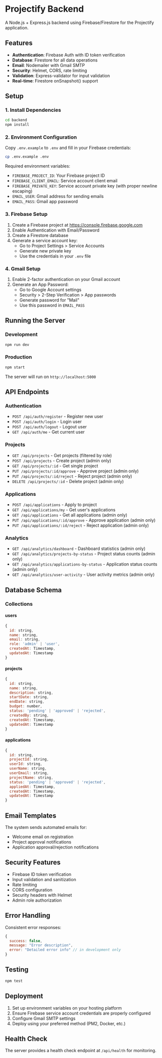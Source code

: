 # Projectify Backend

A Node.js + Express.js backend using Firebase/Firestore for the Projectify application.

## Features

- **Authentication**: Firebase Auth with ID token verification
- **Database**: Firestore for all data operations
- **Email**: Nodemailer with Gmail SMTP
- **Security**: Helmet, CORS, rate limiting
- **Validation**: Express-validator for input validation
- **Real-time**: Firestore onSnapshot() support

## Setup

### 1. Install Dependencies

```bash
cd backend
npm install
```

### 2. Environment Configuration

Copy `.env.example` to `.env` and fill in your Firebase credentials:

```bash
cp .env.example .env
```

Required environment variables:
- `FIREBASE_PROJECT_ID`: Your Firebase project ID
- `FIREBASE_CLIENT_EMAIL`: Service account client email
- `FIREBASE_PRIVATE_KEY`: Service account private key (with proper newline escaping)
- `EMAIL_USER`: Gmail address for sending emails
- `EMAIL_PASS`: Gmail app password

### 3. Firebase Setup

1. Create a Firebase project at https://console.firebase.google.com
2. Enable Authentication with Email/Password
3. Create a Firestore database
4. Generate a service account key:
   - Go to Project Settings > Service Accounts
   - Generate new private key
   - Use the credentials in your `.env` file

### 4. Gmail Setup

1. Enable 2-factor authentication on your Gmail account
2. Generate an App Password:
   - Go to Google Account settings
   - Security > 2-Step Verification > App passwords
   - Generate password for "Mail"
   - Use this password in `EMAIL_PASS`

## Running the Server

### Development
```bash
npm run dev
```

### Production
```bash
npm start
```

The server will run on `http://localhost:5000`

## API Endpoints

### Authentication
- `POST /api/auth/register` - Register new user
- `POST /api/auth/login` - Login user
- `POST /api/auth/logout` - Logout user
- `GET /api/auth/me` - Get current user

### Projects
- `GET /api/projects` - Get projects (filtered by role)
- `POST /api/projects` - Create project (admin only)
- `GET /api/projects/:id` - Get single project
- `PUT /api/projects/:id/approve` - Approve project (admin only)
- `PUT /api/projects/:id/reject` - Reject project (admin only)
- `DELETE /api/projects/:id` - Delete project (admin only)

### Applications
- `POST /api/applications` - Apply to project
- `GET /api/applications/my` - Get user's applications
- `GET /api/applications` - Get all applications (admin only)
- `PUT /api/applications/:id/approve` - Approve application (admin only)
- `PUT /api/applications/:id/reject` - Reject application (admin only)

### Analytics
- `GET /api/analytics/dashboard` - Dashboard statistics (admin only)
- `GET /api/analytics/projects-by-status` - Project status counts (admin only)
- `GET /api/analytics/applications-by-status` - Application status counts (admin only)
- `GET /api/analytics/user-activity` - User activity metrics (admin only)

## Database Schema

### Collections

#### users
```javascript
{
  id: string,
  name: string,
  email: string,
  role: 'admin' | 'user',
  createdAt: Timestamp,
  updatedAt: Timestamp
}
```

#### projects
```javascript
{
  id: string,
  name: string,
  description: string,
  startDate: string,
  endDate: string,
  budget: number,
  status: 'pending' | 'approved' | 'rejected',
  createdBy: string,
  createdAt: Timestamp,
  updatedAt: Timestamp
}
```

#### applications
```javascript
{
  id: string,
  projectId: string,
  userId: string,
  userName: string,
  userEmail: string,
  projectName: string,
  status: 'pending' | 'approved' | 'rejected',
  appliedAt: Timestamp,
  createdAt: Timestamp,
  updatedAt: Timestamp
}
```

## Email Templates

The system sends automated emails for:
- Welcome email on registration
- Project approval notifications
- Application approval/rejection notifications

## Security Features

- Firebase ID token verification
- Input validation and sanitization
- Rate limiting
- CORS configuration
- Security headers with Helmet
- Admin role authorization

## Error Handling

Consistent error responses:
```javascript
{
  success: false,
  message: "Error description",
  error: "Detailed error info" // in development only
}
```

## Testing

```bash
npm test
```

## Deployment

1. Set up environment variables on your hosting platform
2. Ensure Firebase service account credentials are properly configured
3. Configure Gmail SMTP settings
4. Deploy using your preferred method (PM2, Docker, etc.)

## Health Check

The server provides a health check endpoint at `/api/health` for monitoring.